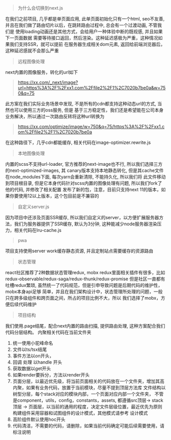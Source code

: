 > 为什么会切换到next.js

在我们之前项目, 几乎都是单页面应用, 此单页面初始化只有一个html, seo不友善, 
并且在我们做了路由切片以后，在跳转路由过程中, 总会有一个过渡动画, 不管我们是
使用loading动画还是其他方式，会给用户一种体验中断的既视感, 并且如果下一页面数据
需要等待接口返回，然后渲染。这种延迟感极为严重，这种情况如果我们支持SSR，就可以提前
在服务器生成相关dom元素, 返回给前端浏览器后，这种延迟感就不会那么严重

> 远程图像处理

next内置的图像服务，转化的url如下
> https://xx.com/_next/image?url=https%3A%2F%2Fxx1.com%2Ffile2%2F1%2C7020b7be0a&w=750&q=75

此方案在我们实际业务场景中发现, 不是所有的cdn都支持这种动态url的方式, 当然也可以使用三方的oss服务, 但是
基于三方稳定性，我们还是希望能在公司本身业务解决，所以通过一次路由反转将这种url转换为

> https://xx.com/optimize/image/w=750&q=75/https%3A%2F%2Fxx1.com%2Ffile2%2F1%2C7020b7be0a

在这种路径下，几乎cdn都能缓存, 相关代码在image-optimizer.rewrite.js

> 本地图像处理

内置的scss不支持url-loader, 官方推荐的next-image也不行, 所以我们选择三方的next-optimized-images, 其
canary版本支持本地静态转化, 但是其cache文件在node_modules下面, 每次yarn会重新清除, 不能持久化, 所以我们将
此文件移动到项目根目录, 但是它本身代码针对scss内置的图像处理有问题, 所以我们fork了他的代码, 并修改了相关配置
发布了新的包，注意，目前只支持next 11的版本，如果你要使用12以上版本，这个包目前是不兼容的

> 自定义server.js

因为项目中还涉及页面SSR缓存, 所以我们自定义的server，以方便扩展服务器方法，我们为服务器提供了SSR缓存, 默认为3分钟,
这种能减少node服务器渲染压力，相关代码在lru-cache.js

> pwa

项目支持使用server work缓存静态资源, 并且定制站点需要缓存的资源路由

> 状态管理

react社区推荐了2种数据状态管理redux, mobx
redux里面相关插件有很多，比如redux-observable/redux-saga/redux-thunk/redux-promise
但是社区一直都有吐槽redux繁琐, 虽然统一了代码规范，但是引申导致问题是后期代码的维护性，mobx本身api足够
简单，并且在我们架构设计中，状态管理所处理的问题，一般只在跨多级组件和跨页面之间，所占的项目比例不大，所以
我们选择了mobx，方便后续代码维护

> 项目结构

我们使用.page结尾，配合next内置的路由扫描, 提供路由处理, 这种方案配合我们代码分层结构。
内聚相关代码在当前文件夹
1. 统一使用小驼峰命名
2. 文件以ts/tsx结尾
3. 事件方法以on开头，
4. 回调 处理 以handle 开头
5. 获取数据以get开头
6. 如果render要拆分，方法以render开头
7. 页面分层，以最近优先级，将当前页面相关的代码放在一个文件夹，增加其高内聚，如果有业务代码，放置于当前模块，尽量不提到顶层方法库
   文件结构以树型分层，每个stack对应的模块内部，一个页面对应内部一个文件夹，
   不管是component，utils，config，constants，assets, 都遵循src顶层-> stack顶层 -> 页面层，以当前的通用的程度，决定文件层级位置，最近优先为原则
   构建组件采用容器和试图组件的设计模式，其他模式请参考 设计模式
8. 高阶组件默认使用hoc开头
9. 代码清洁，不需要的代码，请删除，如果当前代码确定可能后续需要使用，请标注说明


